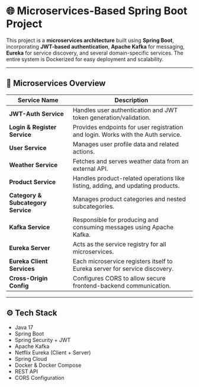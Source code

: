 # 🌐 Microservices-Based Spring Boot Project

This project is a **microservices architecture** built using **Spring Boot**, incorporating **JWT-based authentication**, **Apache Kafka** for messaging, **Eureka** for service discovery, and several domain-specific services. The entire system is Dockerized for easy deployment and scalability.

---

## 🚀 Microservices Overview

| Service Name                  | Description |
|------------------------------|-------------|
| **JWT-Auth Service**         | Handles user authentication and JWT token generation/validation. |
| **Login & Register Service** | Provides endpoints for user registration and login. Works with the Auth service. |
| **User Service**             | Manages user profile data and related actions. |
| **Weather Service**          | Fetches and serves weather data from an external API. |
| **Product Service**          | Handles product-related operations like listing, adding, and updating products. |
| **Category & Subcategory Service** | Manages product categories and nested subcategories. |
| **Kafka Service**            | Responsible for producing and consuming messages using Apache Kafka. |
| **Eureka Server**            | Acts as the service registry for all microservices. |
| **Eureka Client Services**   | Each microservice registers itself to Eureka server for service discovery. |
| **Cross-Origin Config**      | Configures CORS to allow secure frontend-backend communication. |

---

## ⚙️ Tech Stack

- Java 17
- Spring Boot
- Spring Security + JWT
- Apache Kafka
- Netflix Eureka (Client + Server)
- Spring Cloud
- Docker & Docker Compose
- REST API
- CORS Configuration
